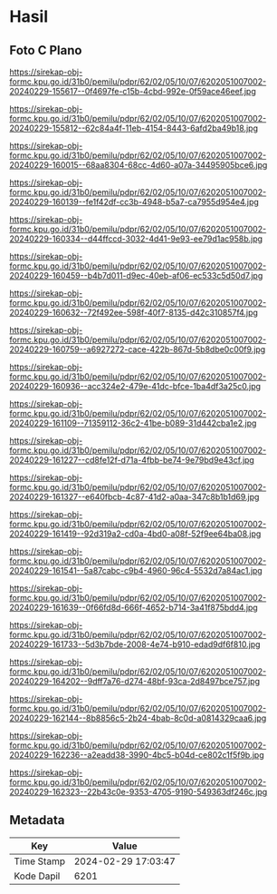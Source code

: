 # Hasil

## Foto C Plano

https://sirekap-obj-formc.kpu.go.id/31b0/pemilu/pdpr/62/02/05/10/07/6202051007002-20240229-155617--0f4697fe-c15b-4cbd-992e-0f59ace46eef.jpg

https://sirekap-obj-formc.kpu.go.id/31b0/pemilu/pdpr/62/02/05/10/07/6202051007002-20240229-155812--62c84a4f-11eb-4154-8443-6afd2ba49b18.jpg

https://sirekap-obj-formc.kpu.go.id/31b0/pemilu/pdpr/62/02/05/10/07/6202051007002-20240229-160015--68aa8304-68cc-4d60-a07a-34495905bce6.jpg

https://sirekap-obj-formc.kpu.go.id/31b0/pemilu/pdpr/62/02/05/10/07/6202051007002-20240229-160139--fe1f42df-cc3b-4948-b5a7-ca7955d954e4.jpg

https://sirekap-obj-formc.kpu.go.id/31b0/pemilu/pdpr/62/02/05/10/07/6202051007002-20240229-160334--d44ffccd-3032-4d41-9e93-ee79d1ac958b.jpg

https://sirekap-obj-formc.kpu.go.id/31b0/pemilu/pdpr/62/02/05/10/07/6202051007002-20240229-160459--b4b7d011-d9ec-40eb-af06-ec533c5d50d7.jpg

https://sirekap-obj-formc.kpu.go.id/31b0/pemilu/pdpr/62/02/05/10/07/6202051007002-20240229-160632--72f492ee-598f-40f7-8135-d42c310857f4.jpg

https://sirekap-obj-formc.kpu.go.id/31b0/pemilu/pdpr/62/02/05/10/07/6202051007002-20240229-160759--a6927272-cace-422b-867d-5b8dbe0c00f9.jpg

https://sirekap-obj-formc.kpu.go.id/31b0/pemilu/pdpr/62/02/05/10/07/6202051007002-20240229-160936--acc324e2-479e-41dc-bfce-1ba4df3a25c0.jpg

https://sirekap-obj-formc.kpu.go.id/31b0/pemilu/pdpr/62/02/05/10/07/6202051007002-20240229-161109--71359112-36c2-41be-b089-31d442cba1e2.jpg

https://sirekap-obj-formc.kpu.go.id/31b0/pemilu/pdpr/62/02/05/10/07/6202051007002-20240229-161227--cd8fe12f-d71a-4fbb-be74-9e79bd9e43cf.jpg

https://sirekap-obj-formc.kpu.go.id/31b0/pemilu/pdpr/62/02/05/10/07/6202051007002-20240229-161327--e640fbcb-4c87-41d2-a0aa-347c8b1b1d69.jpg

https://sirekap-obj-formc.kpu.go.id/31b0/pemilu/pdpr/62/02/05/10/07/6202051007002-20240229-161419--92d319a2-cd0a-4bd0-a08f-52f9ee64ba08.jpg

https://sirekap-obj-formc.kpu.go.id/31b0/pemilu/pdpr/62/02/05/10/07/6202051007002-20240229-161541--5a87cabc-c9b4-4960-96c4-5532d7a84ac1.jpg

https://sirekap-obj-formc.kpu.go.id/31b0/pemilu/pdpr/62/02/05/10/07/6202051007002-20240229-161639--0f66fd8d-666f-4652-b714-3a41f875bdd4.jpg

https://sirekap-obj-formc.kpu.go.id/31b0/pemilu/pdpr/62/02/05/10/07/6202051007002-20240229-161733--5d3b7bde-2008-4e74-b910-edad9df6f810.jpg

https://sirekap-obj-formc.kpu.go.id/31b0/pemilu/pdpr/62/02/05/10/07/6202051007002-20240229-164202--9dff7a76-d274-48bf-93ca-2d8497bce757.jpg

https://sirekap-obj-formc.kpu.go.id/31b0/pemilu/pdpr/62/02/05/10/07/6202051007002-20240229-162144--8b8856c5-2b24-4bab-8c0d-a0814329caa6.jpg

https://sirekap-obj-formc.kpu.go.id/31b0/pemilu/pdpr/62/02/05/10/07/6202051007002-20240229-162236--a2eadd38-3990-4bc5-b04d-ce802c1f5f9b.jpg

https://sirekap-obj-formc.kpu.go.id/31b0/pemilu/pdpr/62/02/05/10/07/6202051007002-20240229-162323--22b43c0e-9353-4705-9190-549363df246c.jpg


## Metadata

| Key        | Value               |
| ---------- | ------------------- |
| Time Stamp | 2024-02-29 17:03:47 |
| Kode Dapil | 6201                |




